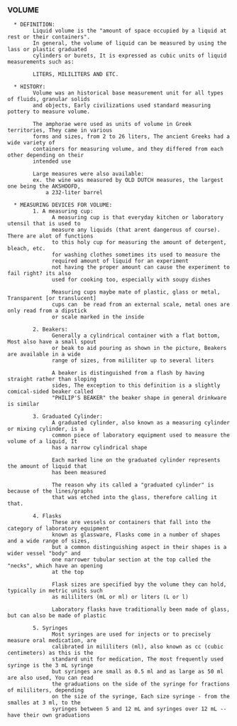### VOLUME
      * DEFINITION:
            Liquid volume is the "amount of space occupied by a liquid at rest or their containers".
            In general, the volume of liquid can be measured by using the lass or plastic graduated
            cylinders or burets, It is expressed as cubic units of liquid measurements such as:
      
            LITERS, MILILITERS AND ETC.

      * HISTORY:
            Volume was an historical base measurement unit for all types of fluids, granular solids
            and objects, Early civilizations used standard measuring pottery to measure volume.

            The amphorae were used as units of volume in Greek territories, They came in various
            forms and sizes, from 2 to 26 liters, The ancient Greeks had a wide variety of 
            containers for measuring volume, and they differed from each other depending on their
            intended use

            Large measures were also available:
            ex. the wine was measured by OLD DUTCH measures, the largest one being the AKSHOOFD,
                a 232-liter barrel

      * MEASURING DEVICES FOR VOLUME:
            1. A measuring cup:
                  A measuring cup is that everyday kitchen or laboratory utensil that is used to 
                  measure any liquids (that arent dangerous of course). There are alot of functions
                  to this holy cup for measuring the amount of detergent, bleach, etc. 
                  for washing clothes sometimes its used to measure the 
                  required amount of liquid for an experiment 
                  not having the proper amount can cause the experiment to fail right? its also
                  used for cooking too, especially with soupy dishes

                  Measuring cups maybe mate of plastic, glass or metal, Transparent [or translucent]
                  cups can  be read from an external scale, metal ones are only read from a dipstick
                  or scale marked in the inside

            2. Beakers:
                  Generally a cylindrical container with a flat bottom, Most also have a small spout 
                  or beak to aid pouring as shown in the picture, Beakers are available in a wide
                  range of sizes, from mililiter up to several liters

                  A beaker is distinguished from a flash by having straight rather than sloping
                  sides, The exception to this definition is a slightly comical-sided beaker called
                  "PHILIP'S BEAKER" the beaker shape in general drinkware is similar

            3. Graduated Cylinder:
                  A graduated cylinder, also known as a measuring cylinder or mixing cylinder, is a
                  common piece of laboratory equipment used to measure the volume of a liquid, It
                  has a narrow cylindrical shape
            
                  Each marked line on the graduated cylinder represents the amount of liquid that
                  has been measured

                  The reason why its called a "graduated cylinder" is because of the lines/graphs
                  that was etched into the glass, therefore calling it that.

            4. Flasks
                  These are vessels or containers that fall into the category of laboratory equipment
                  known as glassware, Flasks come in a number of shapes and a wide range of sizes,
                  but a common distinguishing aspect in their shapes is a wider vessel "body" and
                  one narrower tubular section at the top called the "necks", which have an opening 
                  at the top

                  Flask sizes are specified byy the volume they can hold, typically in metric units such
                  as mililiters (mL or ml) or liters (L or l) 

                  Laboratory flasks have traditionally been made of glass, but can also be made of plastic

            5. Syringes
                  Most syringes are used for injects or to precisely measure oral medication, are
                  calibrated in mililiters (ml), also known as cc (cubic centimeters) as this is the
                  standard unit for medication, The most frequently used syringe is the 3 mL syringe
                  but syringes are small as 0.5 ml and as large as 50 ml are also used, You can read
                  the graduations on the side of the syringe for fractions of mililiters, depending
                  on the size of the syringe, Each size syringe - from the smalles at 3 ml, to the 
                  syringes between 5 and 12 mL and syringes over 12 mL -- have their own graduations
